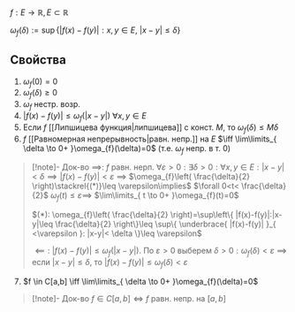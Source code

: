 $f: E\to \mathbb{R}, E\subset \mathbb{R}$

$\omega_{f}(\delta):= \sup\{ |f(x)-f(y)|: x, y \in E,\ |x-y|\leq \delta \}$
## Свойства

1. $\omega_{f}(0)=0$
2. $\omega_{f}(\delta)\geq 0$
3. $\omega_{f}$ нестр. возр.
4. $|f(x)-f(y)|\leq\omega_{f}(|x-y|)\ \forall x, y \in E$
5. Если $f$ [[Липшицева функция|липшицева]] с конст. $M$, то $\omega_{f}(\delta)\leq M\delta$
6. $f$ [[Равномерная непрерывность|равн. непр.]] на $E$ $\iff \lim\limits_{ \delta \to 0+ }\omega_{f}(\delta)=0$ (т.е. $\omega_{f}$ непр. в т. 0)
>[!note]- Док-во
> $\implies$: $f$ равн. нерп. $\forall \varepsilon>0: \exists \delta>0: \forall x, y \in E: |x-y|<\delta \implies |f(x)-f(y)|<\varepsilon$ $\implies$ $\omega_{f}\left( \frac{\delta}{2} \right)\stackrel{(*)}\leq \varepsilon\implies$ $\forall 0<t< \frac{\delta}{2}$ $\omega_{f}(t)\leq \varepsilon \implies$ $\lim\limits_{ t \to 0+ }\omega_{f}(t)=0$ 
> 
> $(*): \omega_{f}\left( \frac{\delta}{2} \right)=\sup\left\{  |f(x)-f(y)|:|x-y|\leq \frac{\delta}{2}  \right\}\leq \sup\{ \underbrace{ |f(x)-f(y)| }_{ <\varepsilon }: |x-y|< \delta \}\leq \varepsilon$
> 
> $\impliedby:$ $|f(x)-f(y)|\leq \omega_{f}(|x-y|)$. По $\varepsilon>0$ выберем $\delta >0:\omega_{f}(\delta)<\varepsilon$ $\implies$ если $|x-y|\leq \delta$, то $|f(x)-f(y)|\leq \omega_{f}(\delta)<\varepsilon$
7. $f \in C[a,b] \iff \lim\limits_{ \delta \to 0+ }\omega_{f}(\delta)=0$
>[!note]- Док-во
>$f \in C[a,b] \iff f$ равн. непр. на $[a,b]$
